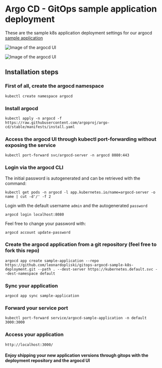 # Argo CD - GitOps sample application deployment

These are the sample k8s application deployment settings for our argocd [sample application](https://github.com/leonardopliski/gitops-argocd-sample-k8s-application)

![Image of the argocd UI](https://i.imgur.com/r6IfZtc.png)

![Image of the argocd UI](https://i.imgur.com/D93LZ46.png)

## Installation steps

### First of all, create the argocd namespace

```
kubectl create namespace argocd
```

### Install argocd
```
kubectl apply -n argocd -f https://raw.githubusercontent.com/argoproj/argo-cd/stable/manifests/install.yaml
```

### Access the argocd UI through kubectl port-forwarding without exposing the service
```
kubectl port-forward svc/argocd-server -n argocd 8080:443
```

### Login via the argocd CLI
The initial password is autogenerated and can be retrieved with the command:
```
kubectl get pods -n argocd -l app.kubernetes.io/name=argocd-server -o name | cut -d'/' -f 2
```
Login with the default username `admin` and the autogenerated `password`
```
argocd login localhost:8080
```
Feel free to change your password with:
```
argocd account update-password
```

### Create the argocd application from a git repository (feel free to fork this repo)
```
argocd app create sample-application --repo https://github.com/leonardopliski/gitops-argocd-sample-k8s-deployment.git --path . --dest-server https://kubernetes.default.svc --dest-namespace default
```

### Sync your application
```
argocd app sync sample-application
```

### Forward your service port
```
kubectl port-forward service/argocd-sample-application -n default 3000:3000
```

### Access your application
```
http://localhost:3000/
```

#### Enjoy shipping your new application versions through gitops with the deployment repository and the argocd UI

